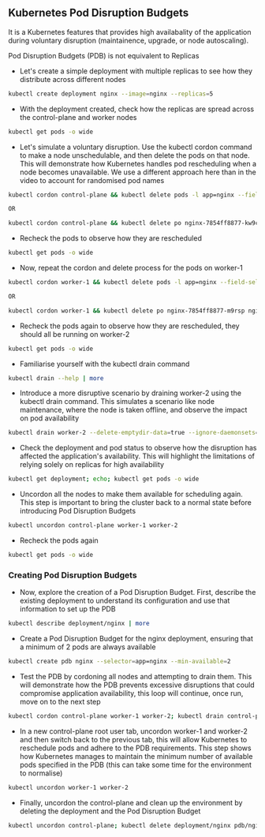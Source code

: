 ## Kubernetes Pod Disruption Budgets


It is a Kubernetes features that provides high availabality of the application during voluntary disruption (maintainence, upgrade, or node autoscaling). 

Pod Disruption Budgets (PDB) is not equivalent to Replicas



- Let's create a simple deployment with multiple replicas to see how they distribute across different nodes
```bash
kubectl create deployment nginx --image=nginx --replicas=5
```

- With the deployment created, check how the replicas are spread across the control-plane and worker nodes
```bash
kubectl get pods -o wide
```

- Let's simulate a voluntary disruption. Use the kubectl cordon command to make a node unschedulable, and then delete the pods on that node. This will demonstrate how Kubernetes handles pod rescheduling when a node becomes unavailable. We use a different approach here than in the video to account for randomised pod names
```bash
kubectl cordon control-plane && kubectl delete pods -l app=nginx --field-selector=spec.nodeName=control-plane --now

OR

kubectl cordon control-plane && kubectl delete po nginx-7854ff8877-kw9cq --now
```

- Recheck the pods to observe how they are rescheduled
```bash
kubectl get pods -o wide
```

- Now, repeat the cordon and delete process for the pods on worker-1
```bash
kubectl cordon worker-1 && kubectl delete pods -l app=nginx --field-selector=spec.nodeName=worker-1 --now

OR

kubectl cordon worker-1 && kubectl delete po nginx-7854ff8877-m9rsp nginx-7854ff8877-5khnq nginx-7854ff8877-drhl4  --now
```

- Recheck the pods again to observe how they are rescheduled, they should all be running on worker-2
```bash
kubectl get pods -o wide
```

- Familiarise yourself with the kubectl drain command
```bash
kubectl drain --help | more
```

- Introduce a more disruptive scenario by draining worker-2 using the kubectl drain command. This simulates a scenario like node maintenance, where the node is taken offline, and observe the impact on pod availability
```bash
kubectl drain worker-2 --delete-emptydir-data=true --ignore-daemonsets=true
```

- Check the deployment and pod status to observe how the disruption has affected the application's availability. This will highlight the limitations of relying solely on replicas for high availability
```bash
kubectl get deployment; echo; kubectl get pods -o wide
```

- Uncordon all the nodes to make them available for scheduling again. This step is important to bring the cluster back to a normal state before introducing Pod Disruption Budgets 
```bash
kubectl uncordon control-plane worker-1 worker-2
```

- Recheck the pods again
```bash
kubectl get pods -o wide
```
### Creating Pod Disruption Budgets

- Now, explore the creation of a Pod Disruption Budget. First, describe the existing deployment to understand its configuration and use that information to set up the PDB
```bash
kubectl describe deployment/nginx | more
```

- Create a Pod Disruption Budget for the nginx deployment, ensuring that a minimum of 2 pods are always available
```bash
kubectl create pdb nginx --selector=app=nginx --min-available=2
```

- Test the PDB by cordoning all nodes and attempting to drain them. This will demonstrate how the PDB prevents excessive disruptions that could compromise application availability, this loop will continue, once run, move on to the next step
```bash
kubectl cordon control-plane worker-1 worker-2; kubectl drain control-plane worker-1 worker-2 --delete-emptydir-data=true --ignore-daemonsets=true
```

- In a new control-plane root user tab, uncordon worker-1 and worker-2 and then switch back to the previous tab, this will allow Kubernetes to reschedule pods and adhere to the PDB requirements. This step shows how Kubernetes manages to maintain the minimum number of available pods specified in the PDB (this can take some time for the environment to normalise)
```bash
kubectl uncordon worker-1 worker-2
```

- Finally, uncordon the control-plane and clean up the environment by deleting the deployment and the Pod Disruption Budget
```bash
kubectl uncordon control-plane; kubectl delete deployment/nginx pdb/nginx --now
```